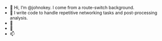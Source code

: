 - 👋 Hi, I’m @johnokey. I come from a route-switch background.
- 👀 I write code to handle repetitive networking tasks and post-processing analysis.
- 🌱 
- 💞️ 
- 📫 

<!---
johnokey/johnokey is a ✨ special ✨ repository because its `README.md` (this file) appears on your GitHub profile.
You can click the Preview link to take a look at your changes.
--->
